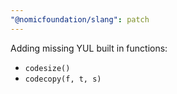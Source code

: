 ```yaml
---
"@nomicfoundation/slang": patch
---
```


Adding missing YUL built in functions:

- `codesize()`
- `codecopy(f, t, s)`
